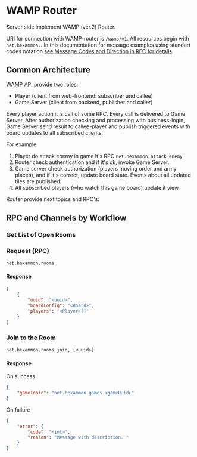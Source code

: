 # WAMP Router

Server side implement WAMP (ver.2) Router. 

URI for connection with WAMP-router is `/wamp/v1`. All resources begin with `net.hexammon.`. In this documentation for message examples using standart codes notation [see Message Codes and Direction in RFC for details](http://wamp-proto.org/static/rfc/draft-oberstet-hybi-crossbar-wamp.html#rfc.section.6.5).
 
## Common Architecture  
 
WAMP API provide two roles: 
 
- Player (client from web-frontend: subscriber and callee)
- Game Server (client from backend, publisher and caller)

Every player action it is call of some RPC. Every call is delivered to Game Server. After authorization checking and processing with business-login, Game Server send result to callee-player and publish triggered events with board updates to all subscribed clients. 
     
For example: 
1. Player do attack enemy in game it's RPC `net.hexammon.attack_enemy`.
2. Router check authentication and if it's ok, invoke Game Server. 
3. Game server check authorization (players moving order and army places), and if it's correct, update board state. Events about all updated tiles are published.
4. All subscribed players (who watch this game board) update it view.  

Router provide next topics and RPC's:

## RPC and Channels by Workflow 

### Get List of Open Rooms

### Request (RPC)
`net.hexammon.rooms`

#### Response

```json
[
    {
        "uuid": "<uuid>",
        "boardConfig": "<Board>",
        "players": "<Player>[]"
    }
]
```

### Join to the Room

`net.hexammon.rooms.join, [<uuid>]`

#### Response

On success
```json
{
    "gameTopic": "net.hexammon.games.<gameUuid>"
}
```

On failure
```json
{
    "error": {
        "code": "<int>",
        "reason": "Message with description. "
    }
}
```

